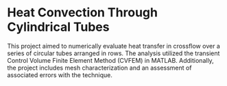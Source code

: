 # Heat Convection Through Cylindrical Tubes

This project aimed to numerically evaluate heat transfer in crossflow over a series of circular tubes arranged in rows. 
The analysis utilized the transient Control Volume Finite Element Method (CVFEM) in MATLAB.
Additionally, the project includes mesh characterization and an assessment of associated errors with the technique.
